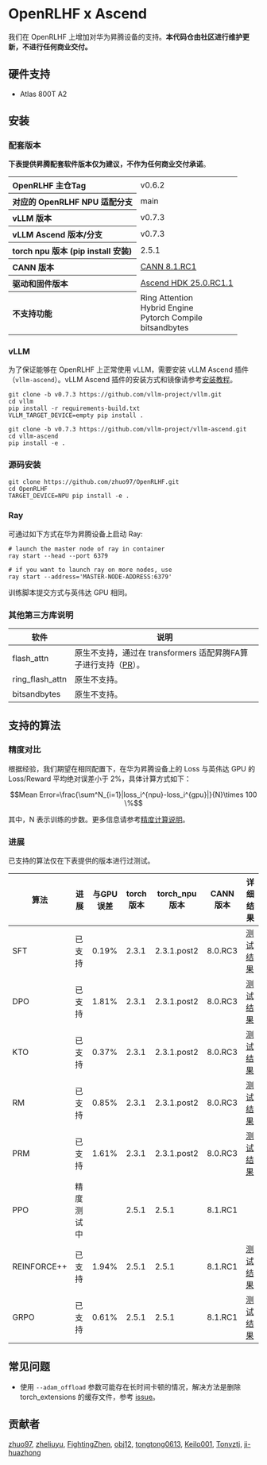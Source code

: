 # OpenRLHF x Ascend

我们在 OpenRLHF 上增加对华为昇腾设备的支持。**本代码仓由社区进行维护更新，不进行任何商业交付。**

## 硬件支持

* Atlas 800T A2

## 安装

### 配套版本

**下表提供昇腾配套软件版本仅为建议，不作为任何商业交付承诺**。

<table>
  <tr>
    <th align="left">OpenRLHF 主仓Tag</th>
    <td>v0.6.2</td>
  </tr>
  <tr>
    <th align="left">对应的 OpenRLHF NPU 适配分支</th>
    <td>main</td>
  </tr>
  <tr>
    <th align="left">vLLM 版本</th>
    <td>v0.7.3</td>
  </tr>
  <tr>
    <th align="left">vLLM Ascend 版本/分支</th>
    <td>v0.7.3</td>
  </tr>
  <tr>
    <th align="left">torch npu 版本 (pip install 安装)</th>
    <td>2.5.1</td>
  </tr>
  <tr>
    <th align="left">CANN 版本</th>
    <td><a href="https://www.hiascend.com/developer/download/community/result?module=cann&cann=8.1.RC1.beta1">CANN 8.1.RC1</a></td>
  </tr>
  <tr>
    <th align="left">驱动和固件版本</th>
    <td><a href="https://www.hiascend.com/hardware/firmware-drivers/commercial?product=4&model=26">Ascend HDK 25.0.RC1.1</a></td>
  </tr>
  <tr>
    <th align="left">不支持功能</th>
    <td>Ring Attention</br>Hybrid Engine</br>Pytorch Compile</br>bitsandbytes</td>
  </tr>
</table>


### vLLM

为了保证能够在 OpenRLHF 上正常使用 vLLM，需要安装 vLLM Ascend 插件（`vllm-ascend`）。vLLM Ascend 插件的安装方式和镜像请参考[安装教程](https://vllm-ascend.readthedocs.io/en/latest/installation.html)。

```shell
git clone -b v0.7.3 https://github.com/vllm-project/vllm.git
cd vllm
pip install -r requirements-build.txt
VLLM_TARGET_DEVICE=empty pip install .

git clone -b v0.7.3 https://github.com/vllm-project/vllm-ascend.git
cd vllm-ascend
pip install -e .
```

### 源码安装

```shell
git clone https://github.com/zhuo97/OpenRLHF.git
cd OpenRLHF
TARGET_DEVICE=NPU pip install -e .
```

### Ray

可通过如下方式在华为昇腾设备上启动 Ray:
```shell
# launch the master node of ray in container
ray start --head --port 6379

# if you want to launch ray on more nodes, use
ray start --address='MASTER-NODE-ADDRESS:6379'
```

训练脚本提交方式与英伟达 GPU 相同。

### 其他第三方库说明

| 软件            | 说明                                                         |
| --------------- | ------------------------------------------------------------ |
| flash_attn      | 原生不支持，通过在 transformers 适配昇腾FA算子进行支持（[PR](https://github.com/huggingface/transformers/pull/36696)）。 |
| ring_flash_attn | 原生不支持。                                                 |
| bitsandbytes    | 原生不支持。                                                 |

## 支持的算法

### 精度对比

根据经验，我们期望在相同配置下，在华为昇腾设备上的 Loss 与英伟达 GPU 的 Loss/Reward 平均绝对误差小于 2%，具体计算方式如下：

```math
Mean Error=\frac{\sum^N_{i=1}|loss_i^{npu}-loss_i^{gpu}|}{N}\times 100 \%
```

其中，N 表示训练的步数。更多信息请参考[精度计算说明](https://www.hiascend.com/document/detail/zh/Pytorch/600/ptmoddevg/trainingmigrguide/LMaccuracy_0001.html)。

### 进展

已支持的算法仅在下表提供的版本进行过测试。

| 算法        | 进展       | 与GPU误差 | torch 版本 | torch_npu 版本 | CANN 版本 | 详细结果                                                     |
| ----------- | ---------- | --------- | ---------- | -------------- | --------- | ------------------------------------------------------------ |
| SFT         | 已支持     | 0.19%     | 2.3.1      | 2.3.1.post2    | 8.0.RC3   | [测试结果](https://github.com/OpenRLHF/OpenRLHF/pull/605#issuecomment-2567488539) |
| DPO         | 已支持     | 1.81%     | 2.3.1      | 2.3.1.post2    | 8.0.RC3   | [测试结果](https://github.com/OpenRLHF/OpenRLHF/pull/605#issuecomment-2735122006) |
| KTO         | 已支持     | 0.37%     | 2.3.1      | 2.3.1.post2    | 8.0.RC3   | [测试结果](https://github.com/OpenRLHF/OpenRLHF/pull/605#issuecomment-2642104300) |
| RM          | 已支持     | 0.85%     | 2.3.1      | 2.3.1.post2    | 8.0.RC3   | [测试结果](https://github.com/OpenRLHF/OpenRLHF/pull/605#issuecomment-2642104300) |
| PRM         | 已支持     | 1.61%     | 2.3.1      | 2.3.1.post2    | 8.0.RC3   | [测试结果](https://github.com/OpenRLHF/OpenRLHF/pull/605#issuecomment-2642104300) |
| PPO         | 精度测试中 |           | 2.5.1      | 2.5.1          | 8.1.RC1   |                                                              |
| REINFORCE++ | 已支持     | 1.94%     | 2.5.1      | 2.5.1          | 8.1.RC1   | [测试结果](https://github.com/OpenRLHF/OpenRLHF/pull/605#issuecomment-2735138695) |
| GRPO        | 已支持     | 0.61%     | 2.5.1      | 2.5.1          | 8.1.RC1   | [测试结果](https://github.com/OpenRLHF/OpenRLHF/pull/605#issuecomment-2764993841) |

## 常见问题

* 使用 `--adam_offload` 参数可能存在长时间卡顿的情况，解决方法是删除 torch_extensions 的缓存文件，参考 [issue](https://github.com/deepspeedai/DeepSpeed/issues/2816#issuecomment-1450095538)。  

## 贡献者

[zhuo97](https://github.com/zhuo97), [zheliuyu](https://github.com/zheliuyu), [FightingZhen](https://github.com/FightingZhen), [obj12](https://github.com/obj12), [tongtong0613](https://github.com/tongtong0613), [Keilo001](https://github.com/Keilo001), [Tonyztj](https://github.com/Tonyztj), [ji-huazhong](https://github.com/ji-huazhong)
